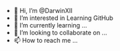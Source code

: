 - 👋 Hi, I’m @DarwinXII
- 👀 I’m interested in Learning GitHub
- 🌱 I’m currently learning ...
- 💞️ I’m looking to collaborate on ...
- 📫 How to reach me ...

<!---
DarwinXII/DarwinXII is a ✨ special ✨ repository because its `README.md` (this file) appears on your GitHub profile.
You can click the Preview link to take a look at your changes.
--->

